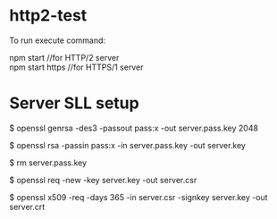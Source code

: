# http2-test

To run execute command:

npm start       //for HTTP/2 server  
npm start https //for HTTPS/1 server


# Server SLL setup
$ openssl genrsa -des3 -passout pass:x -out server.pass.key 2048

$ openssl rsa -passin pass:x -in server.pass.key -out server.key

$ rm server.pass.key

$ openssl req -new -key server.key -out server.csr

$ openssl x509 -req -days 365 -in server.csr -signkey server.key -out server.crt

